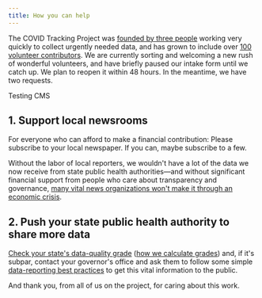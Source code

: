```yaml
---
title: How you can help
---
```

The COVID Tracking Project was [founded by three people](https://covidtracking.com/about-team/) working very quickly to collect urgently needed data, and has grown to include over [100 volunteer contributors](https://covidtracking.com/about-team/). We are currently sorting and welcoming a new rush of wonderful volunteers, and have briefly paused our intake form until we catch up. We plan to reopen it within 48 hours. In the meantime, we have two requests.

Testing CMS

## 1. Support local newsrooms

For everyone who can afford to make a financial contribution: Please subscribe to your local newspaper. If you can, maybe subscribe to a few.

Without the labor of local reporters, we wouldn't have a lot of the data we now receive from state public health authorities—and without significant financial support from people who care about transparency and governance, [many vital news organizations won't make it through an economic crisis](https://www.theatlantic.com/ideas/archive/2020/03/coronavirus-killing-local-news/608695/).

## 2. Push your state public health authority to share more data

[Check your state's data-quality grade](https://covidtracking.com/data/) ([how we calculate grades](https://covidtracking.com/about-tracker/#data-quality-grade)) and, if it's subpar, contact your governor's office and ask them to follow some simple [data-reporting best practices](https://docs.google.com/document/d/1OyN6_1UeDePwPwKi6UKZB8GwNC7-kSf1-BO2af8kqVA/edit) to get this vital information to the public.

And thank you, from all of us on the project, for caring about this work.